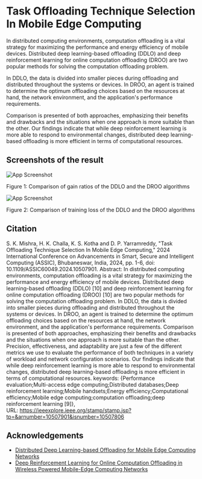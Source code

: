 
# Task Offloading Technique Selection In Mobile Edge Computing

In distributed computing environments, computation offloading is a vital strategy for maximizing the performance and energy efficiency of mobile devices. Distributed deep learning-based offloading (DDLO) and deep reinforcement learning for online computation offloading (DROO) are two popular methods for solving the computation offloading problem. 

In DDLO, the data is divided into smaller pieces during offloading and distributed throughout the systems or devices. In DROO, an agent is trained to determine the optimum offloading choices based on the resources at hand, the network environment, and the application's performance requirements. 

Comparison is presented of both approaches, emphasizing their benefits and drawbacks and the situations when one approach is more suitable than the other. Our findings indicate that while deep reinforcement learning is more able to respond to environmental changes, distributed deep learning-based offloading is more efficient in terms of computational resources.




## Screenshots of the result

![App Screenshot](https://github.com/Hemantha-krishna/DDLO-vs-DROO/assets/110892839/b1f212db-5ace-4dff-af83-9664a7759254)

Figure 1: Comparison of gain ratios of the DDLO and the DROO algorithms

![App Screenshot](https://github.com/Hemantha-krishna/DDLO-vs-DROO/assets/110892839/21c69f2d-e669-4c82-9495-c9d98622356a)

Figure 2: Comparison of training loss of the DDLO and the DROO algorithms

## Citation

S. K. Mishra, H. K. Challa, K. S. Kotha and D. P. Yarramreddy, "Task Offloading Technique Selection In Mobile Edge Computing," 2024 International Conference on Advancements in Smart, Secure and Intelligent Computing (ASSIC), Bhubaneswar, India, 2024, pp. 1-6, doi: 10.1109/ASSIC60049.2024.10507901.<be>
Abstract: In distributed computing environments, computation offloading is a vital strategy for maximizing the performance and energy efficiency of mobile devices. Distributed deep learning-based offloading (DDLO) [10] and deep reinforcement learning for online computation offloading (DROO) [10] are two popular methods for solving the computation offloading problem. In DDLO, the data is divided into smaller pieces during offloading and distributed throughout the systems or devices. In DROO, an agent is trained to determine the optimum offloading choices based on the resources at hand, the network environment, and the application's performance requirements. Comparison is presented of both approaches, emphasizing their benefits and drawbacks and the situations when one approach is more suitable than the other. Precision, effectiveness, and adaptability are just a few of the different metrics we use to evaluate the performance of both techniques in a variety of workload and network configuration scenarios. Our findings indicate that while deep reinforcement learning is more able to respond to environmental changes, distributed deep learning-based offloading is more efficient in terms of computational resources. keywords: {Performance evaluation;Multi-access edge computing;Distributed databases;Deep reinforcement learning;Mobile handsets;Energy efficiency;Computational efficiency;Mobile edge computing;computation offloading;deep reinforcement learning [9]},<br>
URL: https://ieeexplore.ieee.org/stamp/stamp.jsp?tp=&arnumber=10507901&isnumber=10507806


## Acknowledgements

 - [Distributed Deep Learning-based Offloading for Mobile Edge Computing Networks](https://github.com/revenol/DDLO)
 - [Deep Reinforcement Learning for Online Computation Offloading in Wireless Powered Mobile-Edge Computing Networks](https://github.com/revenol/DROO)


